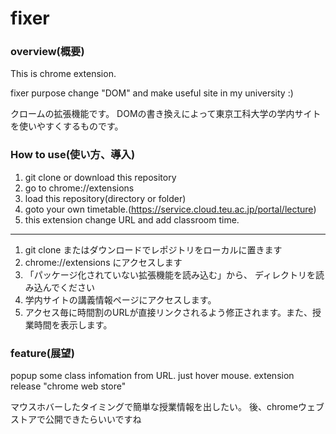 # fixer

### overview(概要)

This is chrome extension.

fixer purpose change "DOM" and make useful site in my university :)

クロームの拡張機能です。
DOMの書き換えによって東京工科大学の学内サイトを使いやすくするものです。

### How to use(使い方、導入)

1. git clone or download this repository
2. go to chrome://extensions
3. load this repository(directory or folder)
4. goto your own timetable.(https://service.cloud.teu.ac.jp/portal/lecture)
5. this extension change URL and add classroom time.

***

1. git clone またはダウンロードでレポジトリをローカルに置きます
2. chrome://extensions にアクセスします
3. 「パッケージ化されていない拡張機能を読み込む」から、
ディレクトリを読み込んでください
4. 学内サイトの講義情報ページにアクセスします。
5. アクセス毎に時間割のURLが直接リンクされるよう修正されます。また、授業時間を表示します。

### feature(展望)

popup some class infomation from URL. just hover mouse.
extension release "chrome web store"

マウスホバーしたタイミングで簡単な授業情報を出したい。
後、chromeウェブストアで公開できたらいいですね

